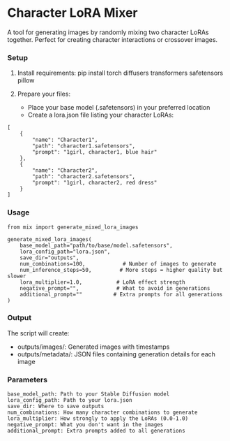 # Character LoRA Mixer

A tool for generating images by randomly mixing two character LoRAs together. Perfect for creating character interactions or crossover images.

### Setup

1. Install requirements:
pip install torch diffusers transformers safetensors pillow

2. Prepare your files:
   - Place your base model (.safetensors) in your preferred location
   - Create a lora.json file listing your character LoRAs:
```
[
    {
        "name": "Character1",
        "path": "character1.safetensors",
        "prompt": "1girl, character1, blue hair"
    },
    {
        "name": "Character2",
        "path": "character2.safetensors",
        "prompt": "1girl, character2, red dress"
    }
]
```

### Usage

```
from mix import generate_mixed_lora_images

generate_mixed_lora_images(
    base_model_path="path/to/base/model.safetensors",
    lora_config_path="lora.json",
    save_dir="outputs",
    num_combinations=100,            # Number of images to generate
    num_inference_steps=50,         # More steps = higher quality but slower
    lora_multiplier=1.0,           # LoRA effect strength
    negative_prompt="",            # What to avoid in generations
    additional_prompt=""          # Extra prompts for all generations
)
```

### Output

The script will create:
- outputs/images/: Generated images with timestamps
- outputs/metadata/: JSON files containing generation details for each image

### Parameters

```
base_model_path: Path to your Stable Diffusion model
lora_config_path: Path to your lora.json
save_dir: Where to save outputs
num_combinations: How many character combinations to generate
lora_multiplier: How strongly to apply the LoRAs (0.0-1.0)
negative_prompt: What you don't want in the images
additional_prompt: Extra prompts added to all generations
```